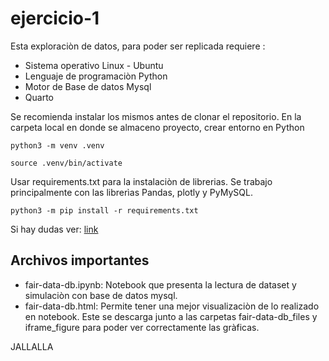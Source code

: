 # ejercicio-1

Esta exploraciòn de datos, para poder ser replicada requiere :
* Sistema operativo Linux - Ubuntu
* Lenguaje de programaciòn Python
* Motor de Base de datos Mysql
* Quarto

Se recomienda instalar los mismos antes de clonar el repositorio. En la carpeta local en donde se almaceno proyecto, crear entorno en Python 
```
python3 -m venv .venv
```
```
source .venv/bin/activate
```

Usar requirements.txt para la instalaciòn de librerias. Se trabajo principalmente con las librerìas Pandas, plotly y PyMySQL. 

```
python3 -m pip install -r requirements.txt
```

Si hay dudas ver: [link](https://packaging.python.org/en/latest/guides/installing-using-pip-and-virtual-environments/)

## Archivos importantes
* fair-data-db.ipynb: Notebook que presenta la lectura de dataset y simulaciòn con base de datos mysql.
* fair-data-db.html: Permite tener una mejor visualizaciòn de lo realizado en notebook. Este se descarga junto a las carpetas fair-data-db_files y iframe_figure para poder ver correctamente las gràficas.

JALLALLA
